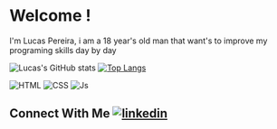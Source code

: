 # Welcome ! 

I'm Lucas Pereira, i am a 18 year's old man that want's to improve my programing skills day by day
 

![Lucas's GitHub stats](https://github-readme-stats.vercel.app/api?username=eStorMlucas&theme=react&show_icons=true&count_private=true)
[![Top Langs](https://github-readme-stats.vercel.app/api/top-langs/?username=eStorMlucas&layout=compact&theme=react)](https://github.com/eStorMlucas/github-readme-stats)

![HTML](https://img.shields.io/badge/HTML5-E34F26?style=for-the-badge&logo=html5&logoColor=white)
![CSS](https://img.shields.io/badge/CSS3-1572B6?style=for-the-badge&logo=css3&logoColor=white)
![Js](https://img.shields.io/badge/JavaScript-F7DF1E?style=for-the-badge&logo=javascript&logoColor=black)
<!--- FUTURE 
[React](https://img.shields.io/badge/React-20232A?style=for-the-badge&logo=react&logoColor=61DAFB)
![Node Js](https://img.shields.io/badge/Node.js-43853D?style=for-the-badge&logo=node.js&logoColor=white)
--->
## Connect With Me <a href="https://www.linkedin.com/in/lpcruz04/" target="_blank"> ![linkedin](https://img.shields.io/badge/LinkedIn-0077B5?style=for-the-badge&logo=linkedin&logoColor=white) </a>

